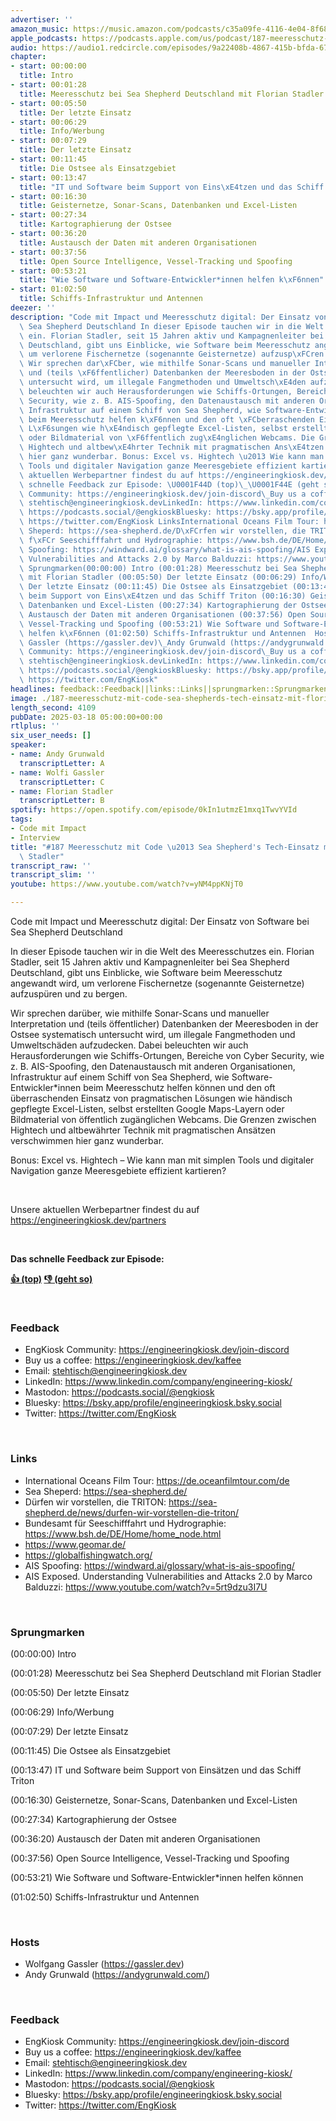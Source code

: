 ```yaml
---
advertiser: ''
amazon_music: https://music.amazon.com/podcasts/c35a09fe-4116-4e04-8f68-77d61b112e46/episodes/84dcd044-f260-456c-a202-845777ba90af/engineering-kiosk-187-meeresschutz-mit-code-%E2%80%93-sea-shepherds-tech-einsatz-mit-florian-stadler
apple_podcasts: https://podcasts.apple.com/us/podcast/187-meeresschutz-mit-code-sea-shepherds-tech-einsatz/id1603082924?i=1000699594518&uo=4
audio: https://audio1.redcircle.com/episodes/9a22408b-4867-415b-bfda-67fabb145eb3/stream.mp3
chapter:
- start: 00:00:00
  title: Intro
- start: 00:01:28
  title: Meeresschutz bei Sea Shepherd Deutschland mit Florian Stadler
- start: 00:05:50
  title: Der letzte Einsatz
- start: 00:06:29
  title: Info/Werbung
- start: 00:07:29
  title: Der letzte Einsatz
- start: 00:11:45
  title: Die Ostsee als Einsatzgebiet
- start: 00:13:47
  title: "IT und Software beim Support von Eins\xE4tzen und das Schiff Triton"
- start: 00:16:30
  title: Geisternetze, Sonar-Scans, Datenbanken und Excel-Listen
- start: 00:27:34
  title: Kartographierung der Ostsee
- start: 00:36:20
  title: Austausch der Daten mit anderen Organisationen
- start: 00:37:56
  title: Open Source Intelligence, Vessel-Tracking und Spoofing
- start: 00:53:21
  title: "Wie Software und Software-Entwickler*innen helfen k\xF6nnen"
- start: 01:02:50
  title: Schiffs-Infrastruktur und Antennen
deezer: ''
description: "Code mit Impact und Meeresschutz digital: Der Einsatz von Software bei\
  \ Sea Shepherd Deutschland In dieser Episode tauchen wir in die Welt des Meeresschutzes\
  \ ein. Florian Stadler, seit 15 Jahren aktiv und Kampagnenleiter bei Sea Shepherd\
  \ Deutschland, gibt uns Einblicke, wie Software beim Meeresschutz angewandt wird,\
  \ um verlorene Fischernetze (sogenannte Geisternetze) aufzusp\xFCren und zu bergen.\
  \ Wir sprechen dar\xFCber, wie mithilfe Sonar-Scans und manueller Interpretation\
  \ und (teils \xF6ffentlicher) Datenbanken der Meeresboden in der Ostsee systematisch\
  \ untersucht wird, um illegale Fangmethoden und Umweltsch\xE4den aufzudecken. Dabei\
  \ beleuchten wir auch Herausforderungen wie Schiffs-Ortungen, Bereiche von Cyber\
  \ Security, wie z. B. AIS-Spoofing, den Datenaustausch mit anderen Organisationen,\
  \ Infrastruktur auf einem Schiff von Sea Shepherd, wie Software-Entwickler*innen\
  \ beim Meeresschutz helfen k\xF6nnen und den oft \xFCberraschenden Einsatz von pragmatischen\
  \ L\xF6sungen wie h\xE4ndisch gepflegte Excel-Listen, selbst erstellten Google Maps-Layern\
  \ oder Bildmaterial von \xF6ffentlich zug\xE4nglichen Webcams. Die Grenzen zwischen\
  \ Hightech und altbew\xE4hrter Technik mit pragmatischen Ans\xE4tzen verschwimmen\
  \ hier ganz wunderbar. Bonus: Excel vs. Hightech \u2013 Wie kann man mit simplen\
  \ Tools und digitaler Navigation ganze Meeresgebiete effizient kartieren?  Unsere\
  \ aktuellen Werbepartner findest du auf https://engineeringkiosk.dev/partners  Das\
  \ schnelle Feedback zur Episode: \U0001F44D (top)\_\U0001F44E (geht so)  FeedbackEngKiosk\
  \ Community: https://engineeringkiosk.dev/join-discord\_Buy us a coffee: https://engineeringkiosk.dev/kaffeeEmail:\
  \ stehtisch@engineeringkiosk.devLinkedIn: https://www.linkedin.com/company/engineering-kiosk/Mastodon:\
  \ https://podcasts.social/@engkioskBluesky: https://bsky.app/profile/engineeringkiosk.bsky.socialTwitter:\
  \ https://twitter.com/EngKiosk LinksInternational Oceans Film Tour: https://de.oceanfilmtour.com/deSea\
  \ Sheperd: https://sea-shepherd.de/D\xFCrfen wir vorstellen, die TRITON: https://sea-shepherd.de/news/durfen-wir-vorstellen-die-triton/Bundesamt\
  \ f\xFCr Seeschifffahrt und Hydrographie: https://www.bsh.de/DE/Home/home_node.htmlhttps://www.geomar.de/https://globalfishingwatch.org/AIS\
  \ Spoofing: https://windward.ai/glossary/what-is-ais-spoofing/AIS Exposed. Understanding\
  \ Vulnerabilities and Attacks 2.0 by Marco Balduzzi: https://www.youtube.com/watch?v=5rt9dzu3I7U\
  \ Sprungmarken(00:00:00) Intro (00:01:28) Meeresschutz bei Sea Shepherd Deutschland\
  \ mit Florian Stadler (00:05:50) Der letzte Einsatz (00:06:29) Info/Werbung (00:07:29)\
  \ Der letzte Einsatz (00:11:45) Die Ostsee als Einsatzgebiet (00:13:47) IT und Software\
  \ beim Support von Eins\xE4tzen und das Schiff Triton (00:16:30) Geisternetze, Sonar-Scans,\
  \ Datenbanken und Excel-Listen (00:27:34) Kartographierung der Ostsee (00:36:20)\
  \ Austausch der Daten mit anderen Organisationen (00:37:56) Open Source Intelligence,\
  \ Vessel-Tracking und Spoofing (00:53:21) Wie Software und Software-Entwickler*innen\
  \ helfen k\xF6nnen (01:02:50) Schiffs-Infrastruktur und Antennen  HostsWolfgang\
  \ Gassler (https://gassler.dev)\_Andy Grunwald (https://andygrunwald.com/) FeedbackEngKiosk\
  \ Community: https://engineeringkiosk.dev/join-discord\_Buy us a coffee: https://engineeringkiosk.dev/kaffeeEmail:\
  \ stehtisch@engineeringkiosk.devLinkedIn: https://www.linkedin.com/company/engineering-kiosk/Mastodon:\
  \ https://podcasts.social/@engkioskBluesky: https://bsky.app/profile/engineeringkiosk.bsky.socialTwitter:\
  \ https://twitter.com/EngKiosk"
headlines: feedback::Feedback||links::Links||sprungmarken::Sprungmarken||hosts::Hosts
image: ./187-meeresschutz-mit-code-sea-shepherds-tech-einsatz-mit-florian-stadler.jpg
length_second: 4109
pubDate: 2025-03-18 05:00:00+00:00
rtlplus: ''
six_user_needs: []
speaker:
- name: Andy Grunwald
  transcriptLetter: A
- name: Wolfi Gassler
  transcriptLetter: C
- name: Florian Stadler
  transcriptLetter: B
spotify: https://open.spotify.com/episode/0kIn1utmzE1mxq1TwvYVId
tags:
- Code mit Impact
- Interview
title: "#187 Meeresschutz mit Code \u2013 Sea Shepherd's Tech-Einsatz mit Florian\
  \ Stadler"
transcript_raw: ''
transcript_slim: ''
youtube: https://www.youtube.com/watch?v=yNM4ppKNjT0

---
```

<p>Code mit Impact und Meeresschutz digital: Der Einsatz von Software bei Sea Shepherd Deutschland</p><p>In dieser Episode tauchen wir in die Welt des Meeresschutzes ein. Florian Stadler, seit 15 Jahren aktiv und Kampagnenleiter bei Sea Shepherd Deutschland, gibt uns Einblicke, wie Software beim Meeresschutz angewandt wird, um verlorene Fischernetze (sogenannte Geisternetze) aufzuspüren und zu bergen.</p><p>Wir sprechen darüber, wie mithilfe Sonar-Scans und manueller Interpretation und (teils öffentlicher) Datenbanken der Meeresboden in der Ostsee systematisch untersucht wird, um illegale Fangmethoden und Umweltschäden aufzudecken. Dabei beleuchten wir auch Herausforderungen wie Schiffs-Ortungen, Bereiche von Cyber Security, wie z. B. AIS-Spoofing, den Datenaustausch mit anderen Organisationen, Infrastruktur auf einem Schiff von Sea Shepherd, wie Software-Entwickler*innen beim Meeresschutz helfen können und den oft überraschenden Einsatz von pragmatischen Lösungen wie händisch gepflegte Excel-Listen, selbst erstellten Google Maps-Layern oder Bildmaterial von öffentlich zugänglichen Webcams. Die Grenzen zwischen Hightech und altbewährter Technik mit pragmatischen Ansätzen verschwimmen hier ganz wunderbar.</p><p>Bonus: Excel vs. Hightech – Wie kann man mit simplen Tools und digitaler Navigation ganze Meeresgebiete effizient kartieren?</p><p><br></p><p>Unsere aktuellen Werbepartner findest du auf <a href="https://engineeringkiosk.dev/partners">https://engineeringkiosk.dev/partners</a></p><p><br></p><p><strong>Das schnelle Feedback zur Episode:</strong></p><p><a href="https://api.openpodcast.dev/feedback/187/upvote" rel="nofollow"><strong>👍 (top)</strong></a><strong> </strong><a href="https://api.openpodcast.dev/feedback/187/downvote" rel="nofollow"><strong>👎 (geht so)</strong></a></p><p><br></p><h3 id="feedback">Feedback</h3><ul><li>EngKiosk Community: <a href="https://engineeringkiosk.dev/join-discord">https://engineeringkiosk.dev/join-discord</a> </li><li>Buy us a coffee: <a href="https://engineeringkiosk.dev/kaffee">https://engineeringkiosk.dev/kaffee</a></li><li>Email: <a href="mailto:stehtisch@engineeringkiosk.dev" rel="nofollow">stehtisch@engineeringkiosk.dev</a></li><li>LinkedIn: <a href="https://www.linkedin.com/company/engineering-kiosk/" rel="nofollow">https://www.linkedin.com/company/engineering-kiosk/</a></li><li>Mastodon: <a href="https://podcasts.social/@engkiosk" rel="nofollow">https://podcasts.social/@engkiosk</a></li><li>Bluesky: <a href="https://bsky.app/profile/engineeringkiosk.bsky.social" rel="nofollow">https://bsky.app/profile/engineeringkiosk.bsky.social</a></li><li>Twitter: <a href="https://twitter.com/EngKiosk" rel="nofollow">https://twitter.com/EngKiosk</a></li></ul><p><br></p><h3 id="links">Links</h3><ul><li>International Oceans Film Tour: <a href="https://de.oceanfilmtour.com/de" rel="nofollow">https://de.oceanfilmtour.com/de</a></li><li>Sea Sheperd: <a href="https://sea-shepherd.de/" rel="nofollow">https://sea-shepherd.de/</a></li><li>Dürfen wir vorstellen, die TRITON: <a href="https://sea-shepherd.de/news/durfen-wir-vorstellen-die-triton/" rel="nofollow">https://sea-shepherd.de/news/durfen-wir-vorstellen-die-triton/</a></li><li>Bundesamt für Seeschifffahrt und Hydrographie: <a href="https://www.bsh.de/DE/Home/home_node.html" rel="nofollow">https://www.bsh.de/DE/Home/home_node.html</a></li><li><a href="https://www.geomar.de/" rel="nofollow">https://www.geomar.de/</a></li><li><a href="https://globalfishingwatch.org/" rel="nofollow">https://globalfishingwatch.org/</a></li><li>AIS Spoofing: <a href="https://windward.ai/glossary/what-is-ais-spoofing/" rel="nofollow">https://windward.ai/glossary/what-is-ais-spoofing/</a></li><li>AIS Exposed. Understanding Vulnerabilities and Attacks 2.0 by Marco Balduzzi: <a href="https://www.youtube.com/watch?v=5rt9dzu3I7U" rel="nofollow">https://www.youtube.com/watch?v=5rt9dzu3I7U</a></li></ul><p><br></p><h3 id="sprungmarken">Sprungmarken</h3><p>(00:00:00) Intro</p><p>(00:01:28) Meeresschutz bei Sea Shepherd Deutschland mit Florian Stadler</p><p>(00:05:50) Der letzte Einsatz</p><p>(00:06:29) Info/Werbung</p><p>(00:07:29) Der letzte Einsatz</p><p>(00:11:45) Die Ostsee als Einsatzgebiet</p><p>(00:13:47) IT und Software beim Support von Einsätzen und das Schiff Triton</p><p>(00:16:30) Geisternetze, Sonar-Scans, Datenbanken und Excel-Listen</p><p>(00:27:34) Kartographierung der Ostsee</p><p>(00:36:20) Austausch der Daten mit anderen Organisationen</p><p>(00:37:56) Open Source Intelligence, Vessel-Tracking und Spoofing</p><p>(00:53:21) Wie Software und Software-Entwickler*innen helfen können</p><p>(01:02:50) Schiffs-Infrastruktur und Antennen</p><p><br></p><h3 id="hosts">Hosts</h3><ul><li>Wolfgang Gassler (<a href="https://gassler.dev" rel="nofollow">https://gassler.dev</a>) </li><li>Andy Grunwald (<a href="https://andygrunwald.com/" rel="nofollow">https://andygrunwald.com/</a>)</li></ul><p><br></p><h3 id="feedback">Feedback</h3><ul><li>EngKiosk Community: <a href="https://engineeringkiosk.dev/join-discord">https://engineeringkiosk.dev/join-discord</a> </li><li>Buy us a coffee: <a href="https://engineeringkiosk.dev/kaffee">https://engineeringkiosk.dev/kaffee</a></li><li>Email: <a href="mailto:stehtisch@engineeringkiosk.dev" rel="nofollow">stehtisch@engineeringkiosk.dev</a></li><li>LinkedIn: <a href="https://www.linkedin.com/company/engineering-kiosk/" rel="nofollow">https://www.linkedin.com/company/engineering-kiosk/</a></li><li>Mastodon: <a href="https://podcasts.social/@engkiosk" rel="nofollow">https://podcasts.social/@engkiosk</a></li><li>Bluesky: <a href="https://bsky.app/profile/engineeringkiosk.bsky.social" rel="nofollow">https://bsky.app/profile/engineeringkiosk.bsky.social</a></li><li>Twitter: <a href="https://twitter.com/EngKiosk" rel="nofollow">https://twitter.com/EngKiosk</a></li></ul>